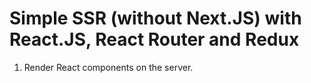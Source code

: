 # Simple SSR (without Next.JS) with React.JS, React Router and Redux

1. Render React components on the server.
